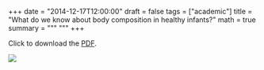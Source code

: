 +++
date = "2014-12-17T12:00:00"
draft = false
tags = ["academic"]
title = "What do we know about body composition in healthy infants?"
math = true
summary = """
"""
+++


Click to download the [PDF](http://darrendahly.github.io/img/bodycomp.pdf). 

[![](http://darrendahly.github.io/img/bodycomp.png)](http://darrendahly.github.io/public/img/bodycomp.pdf)